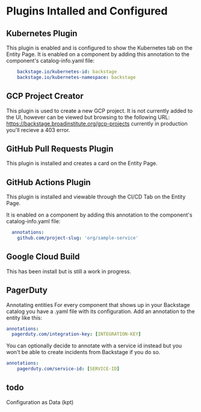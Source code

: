 # Plugins Intalled and Configured


## Kubernetes Plugin

This plugin is enabled and is configured to show the Kubernetes tab on the Entity Page. It is enabled on a component by adding this annotation to the component's catalog-info.yaml file:

```Yaml
    backstage.io/kubernetes-id: backstage
    backstage.io/kubernetes-namespace: backstage
```

## GCP Project Creator
This plugin is used to create a new GCP project. It is not currently added to the UI, however can be viewed but browsing to the following URL: https://backstage.broadinstitute.org/gcp-projects  currently in production you'll recieve a 403 error.

## GitHub Pull Requests Plugin

This plugin is installed and creates a card on the Entity Page.

## GitHub Actions Plugin

This plugin is installed and viewable through the CI/CD Tab on the Entity Page.

It is enabled on a component by adding this annotation to the component's catalog-info.yaml file:

```Yaml
  annotations:
    github.com/project-slug: 'org/sample-service'
```

## Google Cloud Build

This has been install but is still a work in progress.

## PagerDuty

Annotating entities
For every component that shows up in your Backstage catalog you have a .yaml file with its configuration. Add an annotation to the entity like this:

```Yaml
annotations:
  pagerduty.com/integration-key: [INTEGRATION-KEY]
  ```
You can optionally decide to annotate with a service id instead but you won't be able to create incidents from Backstage if you do so.

```Yaml
annotations:
    pagerduty.com/service-id: [SERVICE-ID]
```

## todo
Configuration as Data (kpt)
